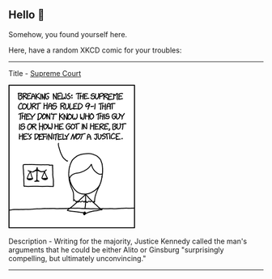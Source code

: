 ## Hello 👀

Somehow, you found yourself here.

Here, have a random XKCD comic for your troubles:

-----------------------------------

Title - [Supreme Court](https://xkcd.com/1607)

![Supreme Court](./random_comic.png)

Description - Writing for the majority, Justice Kennedy called the man's arguments that he could be either Alito or Ginsburg "surprisingly compelling, but ultimately unconvincing."

-----------------------------------